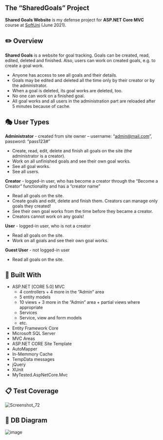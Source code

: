 ## The “SharedGoals” Project

**Shared Goals Website** is my defense project for **ASP.NET Core MVC** course at [SoftUni](https://softuni.bg/ "SoftUni") (June 2021).

## :pencil2: Overview

**Shared Goals** is a website for goal tracking. Goals can be created, read, edited, deleted and finished. Also, users can work on created goals, e.g. to create a goal work. 
* Anyone has access to see all goals and their details.
* Goals may be edited and deleted all the time only by their creator or by the administrator.
* When a goal is deleted, its goal works are deleted, too.
* No one can work on a finished goal.
* All goal works and all users in the administration part are reloaded after 5 minutes because of cache.

## :performing_arts: User Types

**Administrator** - created from site owner – username: “admin@mail.com”, password: “pass123#”
* Create, read, edit, delete and finish all goals on the site (the administrator is a creator).
* Work on all unfinished goals and see their own goal works.
* See all goal works.
* See all users.

**Creator** - logged-in user, who has become a creator through the “Become a Creator” functionality and has a “creator name”
* Read all goals on the site.
* Create goals and edit, delete and finish them. Creators can manage only goals they created!
* See their own goal works from the time before they became a creator.
* Creators cannot work on any goals!

**User** - logged-in user, who is not a creator
* Read all goals on the site.
* Work on all goals and see their own goal works.

**Guest User** - not logged-in user
* Read all goals on the site.

## :hammer: Built With
* ASP.NET [CORE 5.0] MVC
	- 4 controllers + 4 more in the “Admin” area
	- 5 entity models
	- 10 views + 3 more in the “Admin” area + partial views where appropriate
	- Services
	- Service, view and form models
	- etc.
* Entity Framework Core
* Microsoft SQL Server
* MVC Areas
* ASP.NET CORE Site Template
* AutoMapper
* In-Memmory Cache
* TempData messages
* jQuery
* XUnit
* MyTested.AspNetCore.Mvc

## :clipboard: Test Coverage
![Screenshot_72](https://user-images.githubusercontent.com/69080997/129886120-76b41fb4-9fed-4937-a96e-7b2825a95b72.png)


## :wrench: DB Diagram
![image](https://user-images.githubusercontent.com/69080997/129544513-edf338bf-8b67-4747-b76a-33d359a3b486.png)



